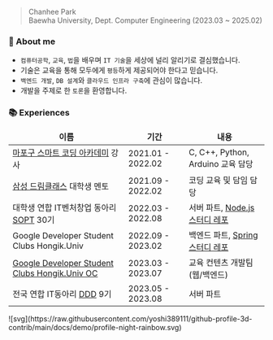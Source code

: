 > Chanhee Park   
> Baewha University, Dept. Computer Engineering (2023.03 ~ 2025.02)

### 🙋 About me
- `컴퓨터공학`, `교육`, `법`을 배우며 `IT 기술`을 세상에 널리 알리기로 결심했습니다.
- 기술은 교육을 통해 모두에게 `평등`하게 제공되어야 한다고 믿습니다.
- `백엔드 개발`, `DB 설계`와 `클라우드 인프라 구축`에 관심이 많습니다.
- 개발을 주제로 한 `토론`을 환영합니다.

### 📚 Experiences
<table>
  <thead align="center">
    <tr>
      <td><b>이름</b></td>
      <td><b>기간</b></td>
      <td><b>내용</b></td>
    </tr>
  </thead>
  <tbody>
    <tr>
      <td><a href="https://www.youtube.com/watch?v=zThAElcGpa4">마포구 스마트 코딩 아카데미</a> 강사</td>
      <td>2021.01 - 2022.02</td>
      <td>C, C++, Python, Arduino 교육 담당</td>
    </tr>
    <tr>
      <td><a href="https://www.dreamclass.org/index.do">삼성 드림클래스</a> 대학생 멘토 </td>
      <td>2021.09 - 2022.02</td>
      <td>코딩 교육 및 담임 담당</td>
    </tr>
    <tr>
      <td>대학생 연합 IT벤처창업 동아리 <a href="https://sopt.org/">SOPT</a> 30기</td>
      <td>2022.03 - 2022.08</td>
      <td>서버 파트, <a href="https://github.com/30th-THE-SOPT-Server-Part/SeoYeon">Node.js 스터디 레포</a></td>
    </tr>
    <tr>
      <td>Google Developer Student Clubs Hongik.Univ</td>
      <td>2022.09 - 2023.02</td>
      <td>백엔드 파트, <a href="https://github.com/GDSC-Hongik/GDSC-1st-Backend-Study/tree/ChooSeoyeon">Spring 스터디 레포</a></td>
    </tr>
    <tr>
      <td><a href="https://www.gdschongik.com/">Google Developer Student Clubs Hongik.Univ OC</a></td>
      <td>2023.03 - 2023.07 </td>
      <td>교육 컨텐츠 개발팀(웹/백엔드)</a></td>
    </tr>
    <tr>
      <td>전국 연합 IT동아리 <a href="https://dddstudy.medium.com/">DDD</a> 9기</td>
      <td>2023.05 - 2023.08 </td>
      <td>서버 파트</a></td>
    </tr>
  </tbody>
</table>
![svg](https://raw.githubusercontent.com/yoshi389111/github-profile-3d-contrib/main/docs/demo/profile-night-rainbow.svg)

